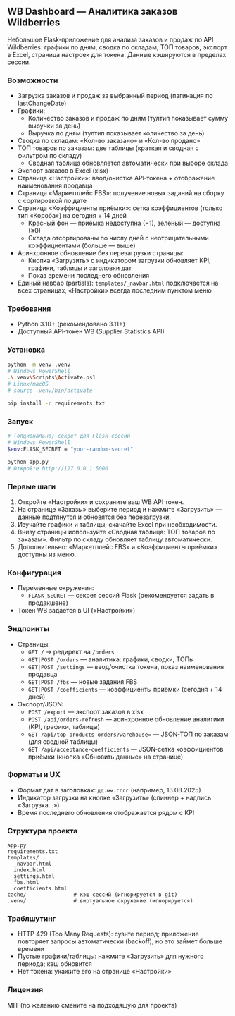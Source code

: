 ## WB Dashboard — Аналитика заказов Wildberries

Небольшое Flask‑приложение для анализа заказов и продаж по API Wildberries: графики по дням, сводка по складам, ТОП товаров, экспорт в Excel, страница настроек для токена. Данные кэшируются в пределах сессии. 

### Возможности
- Загрузка заказов и продаж за выбранный период (пагинация по lastChangeDate)
- Графики:
  - Количество заказов и продаж по дням (тултип показывает сумму выручки за день)
  - Выручка по дням (тултип показывает количество за день)
- Сводка по складам: «Кол-во заказано» и «Кол-во продано»
- ТОП товаров по заказам: две таблицы (краткая и сводная с фильтром по складу)
  - Сводная таблица обновляется автоматически при выборе склада
- Экспорт заказов в Excel (xlsx)
- Страница «Настройки»: ввод/очистка API‑токена + отображение наименования продавца
- Страница «Маркетплейс FBS»: получение новых заданий на сборку с сортировкой по дате
- Страница «Коэффициенты приёмки»: сетка коэффициентов (только тип «Короба») на сегодня + 14 дней
  - Красный фон — приёмка недоступна (−1), зелёный — доступна (≥0)
  - Складa отсортированы по числу дней с неотрицательными коэффициентами (больше — выше)
- Асинхронное обновление без перезагрузки страницы:
  - Кнопка «Загрузить» с индикатором загрузки обновляет KPI, графики, таблицы и заголовки дат
  - Показ времени последнего обновления
- Единый навбар (partials): `templates/_navbar.html` подключается на всех страницах, «Настройки» всегда последним пунктом меню

### Требования
- Python 3.10+ (рекомендовано 3.11+)
- Доступный API‑токен WB (Supplier Statistics API)

### Установка
```bash
python -m venv .venv
# Windows PowerShell
.\.venv\Scripts\Activate.ps1
# Linux/macOS
# source .venv/bin/activate

pip install -r requirements.txt
```

### Запуск
```bash
# (опционально) секрет для Flask-сессий
# Windows PowerShell
$env:FLASK_SECRET = "your-random-secret"

python app.py
# Откройте http://127.0.0.1:5000
```

### Первые шаги
1. Откройте «Настройки» и сохраните ваш WB API токен.
2. На странице «Заказы» выберите период и нажмите «Загрузить» — данные подтянутся и обновятся без перезагрузки.
3. Изучайте графики и таблицы; скачайте Excel при необходимости.
4. Внизу страницы используйте «Сводная таблица: ТОП товаров по заказам». Фильтр по складу обновляет таблицу автоматически.
5. Дополнительно: «Маркетплейс FBS» и «Коэффициенты приёмки» доступны из меню.

### Конфигурация
- Переменные окружения:
  - `FLASK_SECRET` — секрет сессий Flask (рекомендуется задать в продакшене)
- Токен WB задается в UI («Настройки»)

### Эндпоинты
- Страницы:
  - `GET /` → редирект на `/orders`
  - `GET|POST /orders` — аналитика: графики, сводки, ТОПы
  - `GET|POST /settings` — ввод/очистка токена, показ наименования продавца
  - `GET|POST /fbs` — новые задания FBS
  - `GET|POST /coefficients` — коэффициенты приёмки (сегодня + 14 дней)
- Экспорт/JSON:
  - `POST /export` — экспорт заказов в xlsx
  - `POST /api/orders-refresh` — асинхронное обновление аналитики (KPI, графики, таблицы)
  - `GET /api/top-products-orders?warehouse=` — JSON‑ТОП по заказам (для сводной таблицы)
  - `GET /api/acceptance-coefficients` — JSON‑сетка коэффициентов приёмки (кнопка «Обновить данные» на странице)

### Форматы и UX
- Формат дат в заголовках: `дд.мм.гггг` (например, 13.08.2025)
- Индикатор загрузки на кнопке «Загрузить» (спиннер + надпись «Загрузка…»)
- Время последнего обновления отображается рядом с KPI

### Структура проекта
```
app.py
requirements.txt
templates/
  _navbar.html
  index.html
  settings.html
  fbs.html
  coefficients.html
cache/               # кэш сессий (игнорируется в git)
.venv/               # виртуальное окружение (игнорируется)
```

### Траблшутинг
- HTTP 429 (Too Many Requests): сузьте период; приложение повторяет запросы автоматически (backoff), но это займет больше времени
- Пустые графики/таблицы: нажмите «Загрузить» для нужного периода; кэш обновится
- Нет токена: укажите его на странице «Настройки»

### Лицензия
MIT (по желанию смените на подходящую для проекта) 